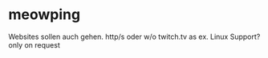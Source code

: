 # meowping

Websites sollen auch gehen. http/s oder w/o twitch.tv as ex.
Linux Support? only on request

